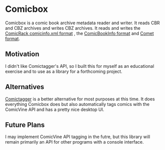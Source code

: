 # Comicbox 

Comicbox is a comic book archive metadata reader and writer. It reads CBR and CBZ archives and writes CBZ archives. It reads and writes the 
[ComicRack comicinfo.xml format](https://wiki.mobileread.com/wiki/ComicRack#Metadata)
, the [ComicBookInfo format](https://code.google.com/archive/p/comicbookinfo/) and [Comet format](https://github.com/wdhongtw/comet-utils).

## Motivation

I didn't like Comictagger's API, so I built this for myself as an educational exercise and to use as a library for a forthcoming project.

## Alternatives

[Comictagger](https://github.com/comictagger/comictagger) is a better alternative for most purposes at this time. It does everything Comicbox does but also automatically tags comics with the ComicVine API and has a pretty nice desktop UI.

## Future Plans

I may implement ComicVine API tagging in the futre, but this library will remain primarily an API for other programs with a console interface.
